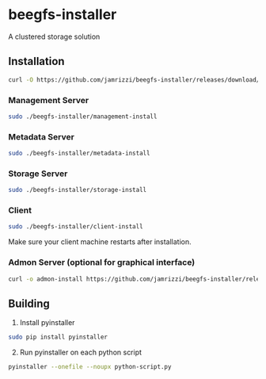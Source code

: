 # beegfs-installer
A clustered storage solution

## Installation

```sh
curl -O https://github.com/jamrizzi/beegfs-installer/releases/download/v0.0.2/beegfs-installer.tar.gz && tar -zxvf beegfs-installer.tar.gz
```

### Management Server
```sh
sudo ./beegfs-installer/management-install
```

### Metadata Server
```sh
sudo ./beegfs-installer/metadata-install
```

### Storage Server
```sh
sudo ./beegfs-installer/storage-install
```

### Client
```sh
sudo ./beegfs-installer/client-install
```
Make sure your client machine restarts after installation.

### Admon Server (optional for graphical interface)
```sh
curl -o admon-install https://github.com/jamrizzi/beegfs-installer/releases/download/v0.0.1/admon-install && sudo chmod +x ./admon-install && sudo ./admon-install
```

## Building
1. Install pyinstaller
```sh
sudo pip install pyinstaller
```

2. Run pyinstaller on each python script
```sh
pyinstaller --onefile --noupx python-script.py
```
